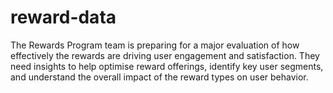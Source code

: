 # reward-data
The Rewards Program team is preparing for a major evaluation of how effectively the rewards are driving user engagement and satisfaction. They need insights to help optimise reward offerings, identify key user segments, and understand the overall impact of the reward types on user behavior. 
